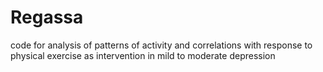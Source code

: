 # Regassa
code for analysis of patterns of activity and correlations with response to physical exercise as intervention in mild to moderate depression
